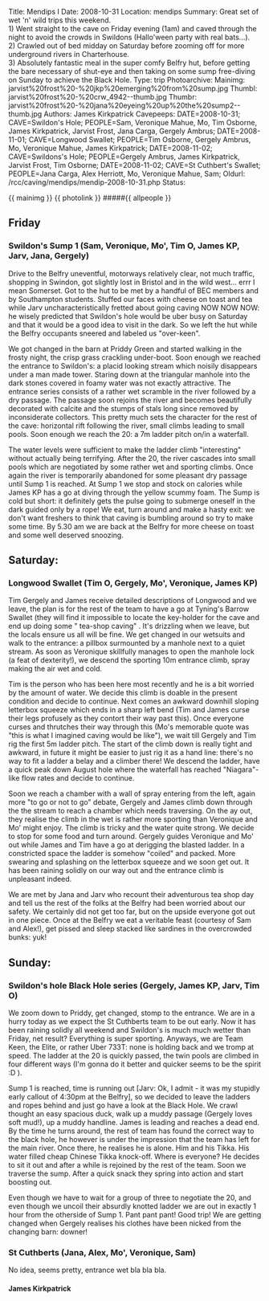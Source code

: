 Title: Mendips I
Date: 2008-10-31
Location: mendips
Summary: Great set of wet 'n' wild trips this weekend.<br>1) Went straight to the cave on Friday evening (1am) and caved through the night to avoid the crowds in Swildons (Hallo'ween party with real bats...).<br>2) Crawled out of bed midday on Saturday before zooming off for more underground rivers in Charterhouse.<br>3) Absolutely fantastic meal in the super comfy Belfry hut, before getting the bare necessary of shut-eye and then taking on some sump free-diving on Sunday to achieve the Black Hole.
Type: trip
Photoarchive:
Mainimg: jarvist%20frost%20-%20jkp%20emerging%20from%20sump.jpg
Thumbl: jarvist%20frost%20-%20crw_4942--thumb.jpg
Thumbr: jarvist%20frost%20-%20jana%20eyeing%20up%20the%20sump2--thumb.jpg
Authors: James Kirkpatrick
Cavepeeps: DATE=2008-10-31; CAVE=Swildon's Hole; PEOPLE=Sam, Veronique Mahue, Mo, Tim Osborne, James Kirkpatrick, Jarvist Frost, Jana Carga, Gergely Ambrus;
           DATE=2008-11-01; CAVE=Longwood Swallet; PEOPLE=Tim Osborne, Gergely Ambrus, Mo, Veronique Mahue, James Kirkpatrick;
           DATE=2008-11-02; CAVE=Swildons's Hole; PEOPLE=Gergely Ambrus, James Kirkpatrick, Jarvist Frost, Tim Osborne;
           DATE=2008-11-02; CAVE=St Cuthbert's Swallet; PEOPLE=Jana Carga, Alex Herriott, Mo, Veronique Mahue, Sam;
Oldurl: /rcc/caving/mendips/mendip-2008-10-31.php
Status:

{{ mainimg }}
{{ photolink }}
#####{{ allpeople }}

##  Friday

###  Swildon's Sump 1 (Sam, Veronique, Mo', Tim O, James KP, Jarv, Jana, Gergely)

Drive to the Belfry uneventful, motorways relatively clear, not much traffic, shopping in Swindon, got slightly lost in Bristol and in the wild west... errr I mean Somerset. Got to the hut to be met by a handful of BEC members and by Southampton students. Stuffed our faces with cheese on toast and tea while Jarv uncharacteristically fretted about going caving NOW NOW NOW: he wisely predicted that Swildon's hole would be uber busy on Saturday and that it would be a good idea to visit in the dark. So we left the hut while the Belfry occupants sneered and labeled us "over-keen".

We got changed in the barn at Priddy Green and started walking in the frosty night, the crisp grass crackling under-boot. Soon enough we reached the entrance to Swildon's: a placid looking stream which noisily disappears under a man made tower. Staring down at the triangular manhole into the dark stones covered in foamy water was not exactly attractive. The entrance series consists of a rather wet scramble in the river followed by a dry passage. The passage soon rejoins the river and becomes beautifully decorated with calcite and the stumps of stals long since removed by inconsiderate collectors. This pretty much sets the character for the rest of the cave: horizontal rift following the river, small climbs leading to small pools. Soon enough we reach the 20: a 7m ladder pitch on/in a waterfall.

The water levels were sufficient to make the ladder climb "interesting" without actually being terrifying. After the 20, the river cascades into small pools which are negotiated by some rather wet and sporting climbs. Once again the river is temporarily abandoned for some pleasant dry passage until Sump 1 is reached. At Sump 1 we stop and stock on calories while James KP has a go at diving through the yellow scummy foam. The Sump is cold but short: it definitely gets the pulse going to submerge oneself in the dark guided only by a rope! We eat, turn around and make a hasty exit: we don't want freshers to think that caving is bumbling around so try to make some time. By 5.30 am we are back at the Belfry for more cheese on toast and some well deserved snoozing.

##  Saturday:

###  Longwood Swallet (Tim O, Gergely, Mo', Veronique, James KP)

Tim Gergely and James receive detailed descriptions of Longwood and we leave, the plan is for the rest of the team to have a go at Tyning's Barrow Swallet (they will find it impossible to locate the key-holder for the cave and end up doing some " tea-shop caving" . It's drizzling when we leave, but the locals ensure us all will be fine. We get changed in our wetsuits and walk to the entrance: a pillbox surmounted by a manhole next to a quiet stream. As soon as Veronique skillfully manages to open the manhole lock (a feat of dexterity!), we descend the sporting 10m entrance climb, spray making the air wet and cold.

Tim is the person who has been here most recently and he is a bit worried by the amount of water. We decide this climb is doable in the present condition and decide to continue. Next comes an awkward downhill sloping letterbox squeeze which ends in a sharp left bend (Tim and James curse their legs profusely as they contort their way past this). Once everyone curses and thrutches their way through this (Mo's memorable quote was "this is what I imagined caving would be like"), we wait till Gergely and Tim rig the first 5m ladder pitch. The start of the climb down is really tight and awkward, in future it might be easier to just rig it as a hand line: there's no way to fit a ladder a belay and a climber there! We descend the ladder, have a quick peak down August hole where the waterfall has reached "Niagara"-like flow rates and decide to continue.

Soon we reach a chamber with a wall of spray entering from the left, again more "to go or not to go" debate, Gergely and James climb down through the the stream to reach a chamber which needs traversing. On the ay out, they realise the climb in the wet is rather more sporting than Veronique and Mo' might enjoy. The climb is tricky and the water quite strong. We decide to stop for some food and turn around. Gergely guides Veronique and Mo' out while James and Tim have a go at derigging the blasted ladder. In a constricted space the ladder is somehow "coiled" and packed. More swearing and splashing on the letterbox squeeze and we soon get out. It has been raining solidly on our way out and the entrance climb is unpleasant indeed.

We are met by Jana and Jarv who recount their adventurous tea shop day and tell us the rest of the folks at the Belfry had been worried about our safety. We certainly did not get too far, but on the upside everyone got out in one piece. Once at the Belfry we eat a veritable feast (courtesy of Sam and Alex!), get pissed and sleep stacked like sardines in the overcrowded bunks: yuk!

##  Sunday:

###  Swildon's hole Black Hole series (Gergely, James KP, Jarv, Tim O)

We zoom down to Priddy, get changed, stomp to the entrance. We are in a hurry today as we expect the St Cuthberts team to be out early. Now it has been raining solidly all weekend and Swildon's is much much wetter than Friday, net result? Everything is super sporting. Anyways, we are Team Keen, the Elite, or rather Uber 733T: none is holding back and we tromp at speed. The ladder at the 20 is quickly passed, the twin pools are climbed in four different ways (I'm gonna do it better and quicker seems to be the spirit :D ).

Sump 1 is reached, time is running out [Jarv: Ok, I admit - it was my stupidly early callout of 4:30pm at the Belfry], so we decided to leave the ladders and ropes behind and just go have a look at the Black Hole. We crawl thought an easy spacious duck, walk up a muddy passage (Gergely loves soft mud!), up a muddy handline. James is leading and reaches a dead end. By the time he turns around, the rest of team has found the correct way to the black hole, he however is under the impression that the team has left for the main river. Once there, he realises he is alone. Him and his Tikka. His water filled cheap Chinese Tikka knock-off. Where is everyone? He decides to sit it out and after a while is rejoined by the rest of the team. Soon we traverse the sump. After a quick snack they spring into action and start boosting out.

Even though we have to wait for a group of three to negotiate the 20, and even though we uncoil their absurdly knotted ladder we are out in exactly 1 hour from the otherside of Sump 1. Pant pant pant! Good trip! We are getting changed when Gergely realises his clothes have been nicked from the changing barn: downer!

###  St Cuthberts (Jana, Alex, Mo', Veronique, Sam)

No idea, seems pretty, entrance wet bla bla bla.

####  James Kirkpatrick
